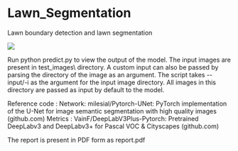 # Lawn_Segmentation
Lawn boundary detection and lawn segmentation

![](https://github.com/nitin02s/Lawn_Segmentation/blob/main/result.gif)

Run python predict.py to view the output of the model. The input images are present in test_images\ directory. A custom input can also be passed by parsing the directory of the image as an argument. The script takes --input/-i as the argument for the input image directory. All images in this directory are passed as input by default to the model.

Reference code : 
Network: milesial/Pytorch-UNet: PyTorch implementation of the U-Net for image semantic segmentation with high quality images (github.com)
Metrics : VainF/DeepLabV3Plus-Pytorch: Pretrained DeepLabv3 and DeepLabv3+ for Pascal VOC & Cityscapes (github.com)

The report is present in PDF form as report.pdf

